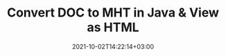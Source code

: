 ---
############################# Static ############################
layout: "autogen"
date: 2021-10-02T14:22:14+03:00
draft: false
path: "total/java/conversion/doc-to-mht/"

############################# Head ############################
head_title: "Convert DOC to MHT in Java - Sample Java Code"
head_description: "Java document conversion library to convert DOC to MHT and 100+ other file formats in Java & J2SE applications. View the Converted MHT document as HTML viewer."

############################# Header ############################
title: "Convert DOC to MHT in Java & View as HTML"
description: "Programmatically convert DOC to MHT in Java & J2SE platforms using flexible document manipulation options to customize the resultant document. Convert the complete document or some specific pages based on page numbers or selective page ranges using Java document conversion library."

############################# SubMenu ############################
submenu:
    enable: false

############################# Content ############################
content:
    enable: true
    block:
    - title_left: "DOC to MHT Conversion in Java"
      content_left: |
          Perform DOC to MHT file conversion in three simple steps using Java. View the converted document as HTML without any external software dependency.

          -   Create a new instance of **Converter** class and load the DOC file
          -   Set **ConvertOptions** for the MHT document type
          -   Call **Convert** method of **Converter** class instance for conversion to MHT
          -   Set options for HTML viewer
          -   Create **Viewer** object to view converted MHT as HTML
          
      title_right: "Convert Remotely Located Documents"
      content_right: |
          You require `GroupDocs.Conversion` & `GroupDocs.Viewer` namespaces to convert between a wide range of popular document types such as PDF, Microsoft Word, Excel, PowerPoint, Project, Outlook, HTML, diagrams and image file formats. Explore other [Java APIs for Office documents](https://products.conholdate.com/total/java/) as offered by Conholdate.Total.
          
          Get the respective assembly files from the [downloads](https://downloads.conholdate.com/total/java) or fetch the whole package from [Maven](https://repository.conholdate.com/webapp/#/artifacts/browse/tree/General/repo) to add 'Conholdate.Total` directly in your workspace.
          
      code: |
          ```cs {linenos=false}
          // Convert DOC to MHT using GroupDocs.Conversion API
          // Load the source DOC file to be converted
          Converter converter = new Converter("input.doc");

          // Get the convert options ready for the target MHT format
          ConvertOptions convertOptions = new FileType().fromExtension("mht").getConvertOptions();

          // Convert to MHT format
          converter.convert("output.mht", convertOptions);

          // Create Viewer object to view the converted MHT as HTML
          try (Viewer viewer = new Viewer("output.mht"))
          {
              // Set options for HTML viewer
              HtmlViewOptions viewOptions = HtmlViewOptions.forEmbeddedResources("output{0}.html");

              // View converted MHT as HTML
              viewer.view(viewOptions);
          }
          ```
    - title_left: "Convert Password Protected DOC to MHT"
      content_left: |
          Accurately load and convert documents that are protected with a password within your Java based applications. The file format conversion API also supports rendering remote documents from different sources including S3, Blob, FTP, Stream, URL or a local disk.

          -   Create new instance of **Converter** class and pass source document path
          -   Instantiate the proper **ConvertOptions** class e.g. (**PdfConvertOptions**, **WordProcessingConvertOptions**, **SpreadsheetConvertOptions** etc.)
          -   Call **convert** method of **Converter** class instance and pass filename for the converted document
        
      title_right: "Source Document Information Extraction"
      content_right: |
          The documents information extraction feature not only allows getting the basic information about the source document file but it also supports extracting some valuable file-format specific information such as project start and end dates of a Microsoft Project file, any printing restrictions on a PDF document, list of folders enclosed in an Outlook data file etc. 

          Convert popular document file formats on different operating systems such as Windows, Linux or macOS while using development environments such as NetBeans, IntelliJ IDEA and Eclipse.
          
      code: |
          ```cs {linenos=false}
          // Load and convert password protected documents
          WordProcessingLoadOptions loadOptions = new WordProcessingLoadOptions();
          loadOptions.setPassword("12345");

          // Create an instance of Converter class and pass source document path and the load options delegate as a constructor parameters
          Converter converter = new Converter("input.doc", loadOptions);

          // Instantiate PdfConvertOptions class
          PdfConvertOptions options = new PdfConvertOptions();

          // Call convert method of Converter class instance and pass filename for the converted document and the instance of ConvertOptions from the previous step
          converter.convert("output.mht, options);
          ```
############################# About Formats ############################
about_formats:
    enable: false
############################# More Formats ############################
more_formats:
    enable: true
    auto: false
    other_out_formats: PDF DOCX DOT DOTX DOTM TXT RTF HTML MHTML XLS XLSX XLSM XLT XLTX XLTM DIF PPT PPTX PPS PPSX POT POTX POTM ODT OTT EMZ WMZ SVGZ TEX DCM WMF BMP PNG GIF JPEG TIFF
############################# Back to top ###############################
back_to_top:
  enable: true
---